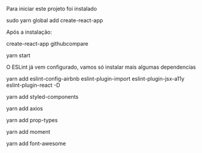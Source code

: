 Para iniciar este projeto foi instalado

sudo yarn global add create-react-app

Após a instalação:

create-react-app githubcompare

yarn start

O ESLint já vem configurado, vamos só instalar mais algumas dependencias

yarn add eslint-config-airbnb eslint-plugin-import eslint-plugin-jsx-a11y eslint-plugin-react -D

yarn add styled-components

yarn add axios

yarn add prop-types

yarn add moment

yarn add font-awesome
